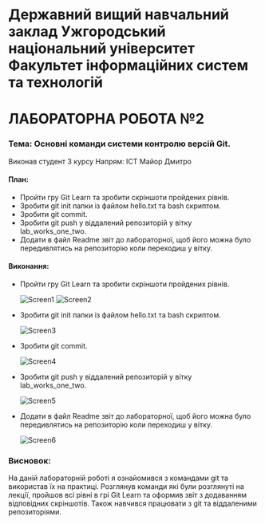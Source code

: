 # Державний вищий навчальний заклад Ужгородський національний університет Факультет інформаційних систем та технологій


# ЛАБОРАТОРНА РОБОТА №2
### Тема: Основні команди системи контролю версій Git.


Виконав студент 3 курсу
Напрям: ІСТ
Майор Дмитро



#### План:
- Пройти гру Git Learn та зробити скріншоти пройдених рівнів.
- Зробити git init папки із файлом  hello.txt та bash скриптом.
- Зробити git commit.
- Зробити git push у віддалений репозиторій у вітку lab_works_one_two.
- Додати в файл Readme звіт до лабораторної, щоб його можна було передивлятись на репозиторію коли переходиш у вітку.


#### Виконання:
- Пройти гру Git Learn та зробити скріншоти пройдених рівнів.
  
  ![Screen1](https://lh3.googleusercontent.com/drive-viewer/AJc5JmRpvPJJI80XEvWSUjKf8WqICekIBb0Cu2rAexhORTx9ZyTP2aZnhfR0FOcjtOhLUYrPCcdhbwU=w3024-h1668)
  ![Screen2](https://lh3.googleusercontent.com/drive-viewer/AJc5JmTHkV6SGhKX_J51FB0Ic-rb3k8rh181QJ5zQYa7q5cPky-uuJ2a_z_jmUgzPJFAVGa8SxHh8dw=w3024-h1668)

- Зробити git init папки із файлом  hello.txt та bash скриптом.
  
  ![Screen3](https://lh3.googleusercontent.com/drive-viewer/AJc5JmRSwhIzOUq6hRtV17ehKbRIBAzbjjMbaGPgL0NPMvXLFf0_43gHod5m1Fg7wiPoPOXs8cF6phw=w3024-h1668)
  
- Зробити git commit.

  ![Screen4](https://lh3.googleusercontent.com/drive-viewer/AJc5JmRLvZasYlSNVot73icmWtQnRiXPi8xSDClMJxkuGLjUgcv7dhtFvp0zvKP6DUtlZASJeev--8c=w3024-h1668)

- Зробити git push у віддалений репозиторій у вітку lab_works_one_two.

  ![Screen5](https://lh3.googleusercontent.com/drive-viewer/AJc5JmTneF8fglzQh7NJNjgYwgFOYjlYNuP28z-IZdvqYD9XF_BV3g53sf9jsdQaTfn_7LH9ELA7nD8=w3024-h1668)

- Додати в файл Readme звіт до лабораторної, щоб його можна було передивлятись на репозиторію коли переходиш у вітку.
  
  ![Screen6](https://lh3.googleusercontent.com/drive-viewer/AJc5JmRapSxAuQSB7iYUd_NKFnJ5aZtbzNde0NPgNk1E8T23y6YZxEr0QpNJVQaEdPnATo_EKjq0N28=w3024-h1668)

### Висновок:
На даній лабораторній роботі я ознайомився з командами git та використав їх на практиці. Розглянув команди які були розглянуті на лекції, пройшов всі рівні в грі Git Learn та оформив звіт з додаванням відповідних скріншотів. Також навчився працювати з git та віддаленими репозиторіями.
